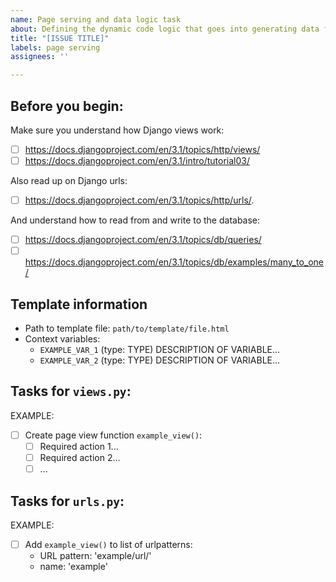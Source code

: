 ```yaml
---
name: Page serving and data logic task
about: Defining the dynamic code logic that goes into generating data for particular webpages, and for receiving user-submitted data.
title: "[ISSUE TITLE]"
labels: page serving
assignees: ''

---
```



## Before you begin:
Make sure you understand how Django views work:
  - [ ] https://docs.djangoproject.com/en/3.1/topics/http/views/
  - [ ] https://docs.djangoproject.com/en/3.1/intro/tutorial03/
  
Also read up on Django urls:
  - [ ] https://docs.djangoproject.com/en/3.1/topics/http/urls/.

And understand how to read from and write to the database:
  - [ ] https://docs.djangoproject.com/en/3.1/topics/db/queries/
  - [ ] https://docs.djangoproject.com/en/3.1/topics/db/examples/many_to_one/

## Template information
- Path to template file: `path/to/template/file.html`
- Context variables:
  - `EXAMPLE_VAR_1` (type: TYPE)
     DESCRIPTION OF VARIABLE...
  - `EXAMPLE_VAR_2` (type: TYPE)
     DESCRIPTION OF VARIABLE...

## Tasks for `views.py`:
EXAMPLE: 
- [ ] Create page view function `example_view()`:
  - [ ] Required action 1...
  - [ ] Required action 2...
  - [ ] ...

## Tasks for `urls.py`:
EXAMPLE:
- [ ] Add `example_view()` to list of urlpatterns:
  - URL pattern: 'example/url/'
  - name: 'example'
  

